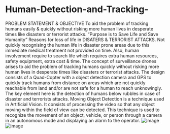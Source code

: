# Human-Detection-and-Tracking-
PROBLEM STATEMENT &amp; OBJECTIVE To aid the problem of tracking humans easily &amp; quickly without risking more human lives in desperate times like disasters or terrorist attacks.  “Purpose is to Save Life and Save Humanity”  Reasons for loss of life in DISATERS &amp; TERRORIST ATTACKS.  Not quickly recognising the human life in disaster prone areas due to this immediate medical treatment not provided on time. Also, human involvement require to search life which requires extra human resources, safety equipment, extra cost &amp; time.  The concept of surveillance drones arises to aid the problem of tracking humans quickly without risking more human lives in desperate times like disasters or terrorist attacks. The design consists of a Quad-Copter with a object detection camera and GPS to quickly track humans from distance on areas which are not quickly reachable from land and/or are not safe for a human to reach unknowingly. The key element here is the detection of humans below rubbles in case of disaster and terrorists attacks. Moving Object Detection is a technique used in Artificial Vision. It consists of processing the video so that any object moving within the field of view can be detected. This technique is used to recognize the movement of an object, vehicle, or person through a camera in an autonomous mode and displaying an alarm to the operator. 
![image](https://user-images.githubusercontent.com/85027061/192272518-955356d3-6b07-4193-a0fa-580b7380e716.png)
![image](https://user-images.githubusercontent.com/85027061/192272823-32520e47-1a25-47e0-a262-332bec30144d.png)
